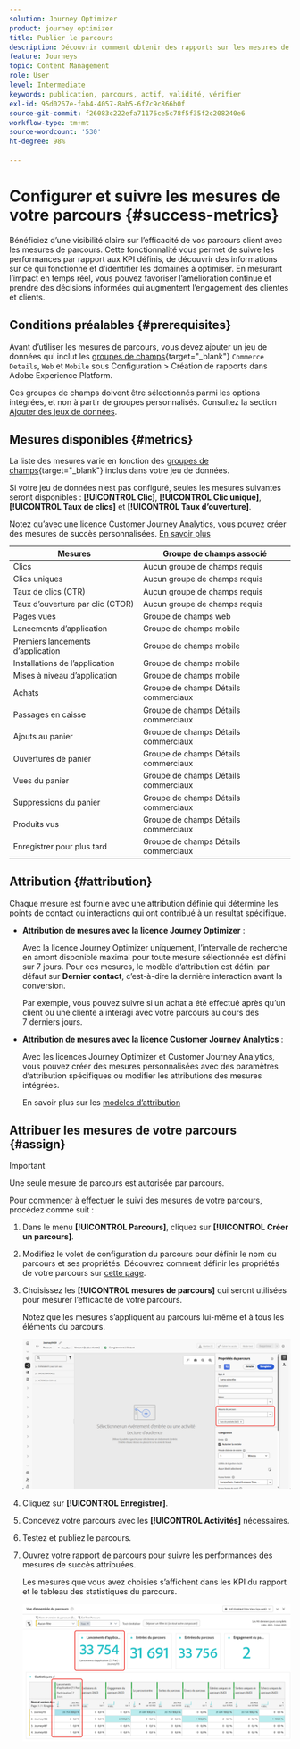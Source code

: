 ```yaml
---
solution: Journey Optimizer
product: journey optimizer
title: Publier le parcours
description: Découvrir comment obtenir des rapports sur les mesures de votre parcours
feature: Journeys
topic: Content Management
role: User
level: Intermediate
keywords: publication, parcours, actif, validité, vérifier
exl-id: 95d0267e-fab4-4057-8ab5-6f7c9c866b0f
source-git-commit: f26083c222efa71176ce5c78f5f35f2c208240e6
workflow-type: tm+mt
source-wordcount: '530'
ht-degree: 98%

---
```


# Configurer et suivre les mesures de votre parcours {#success-metrics}

Bénéficiez d’une visibilité claire sur l’efficacité de vos parcours client avec les mesures de parcours. Cette fonctionnalité vous permet de suivre les performances par rapport aux KPI définis, de découvrir des informations sur ce qui fonctionne et d’identifier les domaines à optimiser. En mesurant l’impact en temps réel, vous pouvez favoriser l’amélioration continue et prendre des décisions informées qui augmentent l’engagement des clientes et clients.

## Conditions préalables {#prerequisites}

Avant d’utiliser les mesures de parcours, vous devez ajouter un jeu de données qui inclut les [groupes de champs](https://experienceleague.adobe.com/docs/experience-platform/xdm/tutorials/create-schema-ui.html?lang=fr#field-group){target="_blank"} `Commerce Details`, `Web` et `Mobile` sous Configuration > Création de rapports dans Adobe Experience Platform.

Ces groupes de champs doivent être sélectionnés parmi les options intégrées, et non à partir de groupes personnalisés. Consultez la section [Ajouter des jeux de données](../reports/reporting-configuration.md#add-datasets).

## Mesures disponibles {#metrics}

La liste des mesures varie en fonction des [groupes de champs](https://experienceleague.adobe.com/docs/experience-platform/xdm/tutorials/create-schema-ui.html?lang=fr#field-group){target="_blank"} inclus dans votre jeu de données.

Si votre jeu de données n’est pas configuré, seules les mesures suivantes seront disponibles : **[!UICONTROL Clic]**, **[!UICONTROL Clic unique]**, **[!UICONTROL Taux de clics]** et **[!UICONTROL Taux d’ouverture]**.

Notez qu’avec une licence Customer Journey Analytics, vous pouvez créer des mesures de succès personnalisées. [En savoir plus](https://experienceleague.adobe.com/fr/docs/analytics-platform/using/cja-components/cja-calcmetrics/cm-workflow/participation-metric)


| Mesures | Groupe de champs associé |
|-|-|
| Clics | Aucun groupe de champs requis |
| Clics uniques | Aucun groupe de champs requis |
| Taux de clics (CTR) | Aucun groupe de champs requis |
| Taux d’ouverture par clic (CTOR) | Aucun groupe de champs requis |
| Pages vues | Groupe de champs web |
| Lancements d’application | Groupe de champs mobile |
| Premiers lancements d’application | Groupe de champs mobile |
| Installations de l’application | Groupe de champs mobile |
| Mises à niveau d’application | Groupe de champs mobile |
| Achats | Groupe de champs Détails commerciaux |
| Passages en caisse | Groupe de champs Détails commerciaux |
| Ajouts au panier | Groupe de champs Détails commerciaux |
| Ouvertures de panier | Groupe de champs Détails commerciaux |
| Vues du panier | Groupe de champs Détails commerciaux |
| Suppressions du panier | Groupe de champs Détails commerciaux |
| Produits vus | Groupe de champs Détails commerciaux |
| Enregistrer pour plus tard | Groupe de champs Détails commerciaux |

## Attribution {#attribution}

Chaque mesure est fournie avec une attribution définie qui détermine les points de contact ou interactions qui ont contribué à un résultat spécifique.

* **Attribution de mesures avec la licence Journey Optimizer** :

  Avec la licence Journey Optimizer uniquement, l’intervalle de recherche en amont disponible maximal pour toute mesure sélectionnée est défini sur 7 jours. Pour ces mesures, le modèle d’attribution est défini par défaut sur **Dernier contact**, c’est-à-dire la dernière interaction avant la conversion.

  Par exemple, vous pouvez suivre si un achat a été effectué après qu’un client ou une cliente a interagi avec votre parcours au cours des 7 derniers jours.

* **Attribution de mesures avec la licence Customer Journey Analytics** :

  Avec les licences Journey Optimizer et Customer Journey Analytics, vous pouvez créer des mesures personnalisées avec des paramètres d’attribution spécifiques ou modifier les attributions des mesures intégrées.

  En savoir plus sur les [modèles d’attribution](https://experienceleague.adobe.com/fr/docs/analytics-platform/using/cja-dataviews/component-settings/attribution#attribution-models)

## Attribuer les mesures de votre parcours {#assign}

>[!IMPORTANT]
>
>Une seule mesure de parcours est autorisée par parcours.

Pour commencer à effectuer le suivi des mesures de votre parcours, procédez comme suit :

1. Dans le menu **[!UICONTROL Parcours]**, cliquez sur **[!UICONTROL Créer un parcours]**.

1. Modifiez le volet de configuration du parcours pour définir le nom du parcours et ses propriétés. Découvrez comment définir les propriétés de votre parcours sur [cette page](../building-journeys/journey-properties.md).

1. Choisissez les **[!UICONTROL mesures de parcours]** qui seront utilisées pour mesurer l’efficacité de votre parcours.

   Notez que les mesures s’appliquent au parcours lui-même et à tous les éléments du parcours.

   ![](assets/success_metric.png)

1. Cliquez sur **[!UICONTROL Enregistrer]**.

1. Concevez votre parcours avec les **[!UICONTROL Activités]** nécessaires.

1. Testez et publiez le parcours.

1. Ouvrez votre rapport de parcours pour suivre les performances des mesures de succès attribuées.

   Les mesures que vous avez choisies s’affichent dans les KPI du rapport et le tableau des statistiques du parcours.

   ![](assets/success_metric_2.png)

